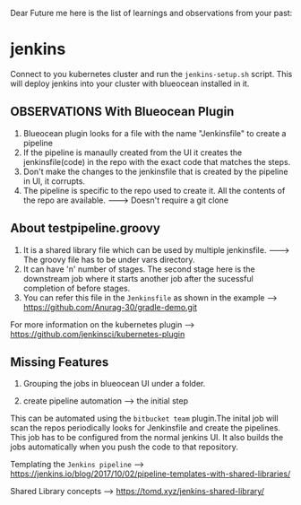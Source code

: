 Dear Future me here is the list of learnings and observations from your past:

# jenkins
Connect to you kubernetes cluster and run the `jenkins-setup.sh` script. This will deploy jenkins into your cluster with blueocean installed in it.

## OBSERVATIONS With Blueocean Plugin


1. Blueocean plugin looks for a file with the name "Jenkinsfile" to create a pipeline 
2. If the pipeline is manaully created from the UI it creates the jenkinsfile(code) in the repo with the exact code that matches the steps.
3. Don't make the changes to the jenkinsfile that is created by the pipeline in UI, it corrupts.
4. The pipeline is specific to the repo used to create it. All the contents of the repo are available. ---> Doesn't require a git clone

## About testpipeline.groovy

1. It is a shared library file which can be used by multiple jenkinsfile. ---> The groovy file has to be under vars directory.
2. It can have 'n' number of stages. The second stage here is the downstream job where it starts another job after the sucessful completion of before stages.
3. You can refer this file in the `Jenkinsfile` as shown in the example --> https://github.com/Anurag-30/gradle-demo.git

For more information on the kubernetes plugin  --> https://github.com/jenkinsci/kubernetes-plugin



## Missing Features

1. Grouping the jobs in blueocean UI under a folder.

2. create pipeline automation --> the initial step

This can be automated using the `bitbucket team` plugin.The inital job will scan the repos periodically looks for Jenkinsfile and create the pipelines. This job has to be configured from the normal jenkins UI. It also builds the jobs automatically when you push the code to that repository.


Templating the `Jenkins pipeline` --> https://jenkins.io/blog/2017/10/02/pipeline-templates-with-shared-libraries/

Shared Library concepts --> https://tomd.xyz/jenkins-shared-library/
